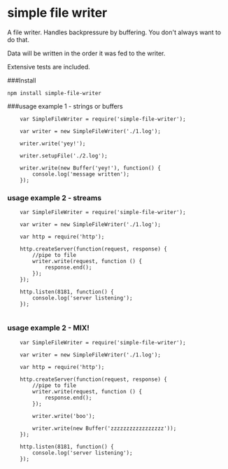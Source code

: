 simple file writer
===================

A file writer. Handles backpressure by buffering. You don't always want to do that.

Data will be written in the order it was fed to the writer.

Extensive tests are included.
 
###Install

```
npm install simple-file-writer
```

###usage example 1 - strings or buffers

```
	var SimpleFileWriter = require('simple-file-writer');

	var writer = new SimpleFileWriter('./1.log');

	writer.write('yey!');

	writer.setupFile('./2.log');

	writer.write(new Buffer('yey!'), function() {
		console.log('message written');
	});	
```

### usage example 2 - streams
```
	var SimpleFileWriter = require('simple-file-writer');

	var writer = new SimpleFileWriter('./1.log');

	var http = require('http');

	http.createServer(function(request, response) {		
		//pipe to file
		writer.write(request, function () {
			response.end();
		});
	});

	http.listen(8181, function() {
		console.log('server listening');
	});
	
```

### usage example 2 - MIX!
```
	var SimpleFileWriter = require('simple-file-writer');

	var writer = new SimpleFileWriter('./1.log');

	var http = require('http');

	http.createServer(function(request, response) {		
		//pipe to file
		writer.write(request, function () {
			response.end();
		});

		writer.write('boo');

		writer.write(new Buffer('zzzzzzzzzzzzzzzzz'));
	});

	http.listen(8181, function() {
		console.log('server listening');
	});
	
```